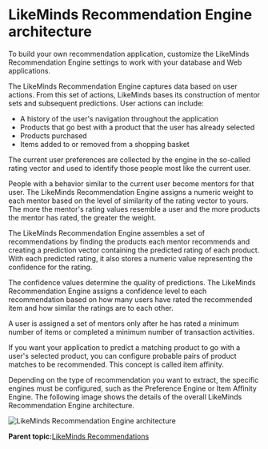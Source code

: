 # LikeMinds Recommendation Engine architecture

To build your own recommendation application, customize the LikeMinds Recommendation Engine settings to work with your database and Web applications.

The LikeMinds Recommendation Engine captures data based on user actions. From this set of actions, LikeMinds bases its construction of mentor sets and subsequent predictions. User actions can include:

-   A history of the user's navigation throughout the application
-   Products that go best with a product that the user has already selected
-   Products purchased
-   Items added to or removed from a shopping basket

The current user preferences are collected by the engine in the so-called rating vector and used to identify those people most like the current user.

People with a behavior similar to the current user become mentors for that user. The LikeMinds Recommendation Engine assigns a numeric weight to each mentor based on the level of similarity of the rating vector to yours. The more the mentor's rating values resemble a user and the more products the mentor has rated, the greater the weight.

The LikeMinds Recommendation Engine assembles a set of recommendations by finding the products each mentor recommends and creating a prediction vector containing the predicted rating of each product. With each predicted rating, it also stores a numeric value representing the confidence for the rating.

The confidence values determine the quality of predictions. The LikeMinds Recommendation Engine assigns a confidence level to each recommendation based on how many users have rated the recommended item and how similar the ratings are to each other.

A user is assigned a set of mentors only after he has rated a minimum number of items or completed a minimum number of transaction activities.

If you want your application to predict a matching product to go with a user's selected product, you can configure probable pairs of product matches to be recommended. This concept is called item affinity.

Depending on the type of recommendation you want to extract, the specific engines must be configured, such as the Preference Engine or Item Affinity Engine. The following image shows the details of the overall LikeMinds Recommendation Engine architecture.

![LikeMinds Recommendation Engine architecture](../images/lpsparts.jpg)

**Parent topic:**[LikeMinds Recommendations](../pzn/pzn_intro_likeminds.md)

